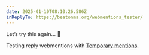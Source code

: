 ```yaml
---
date: 2025-01-10T08:10:26.586Z
inReplyTo: https://beatonma.org/webmentions_tester/
---
```


Let’s try this again… 🤔

Testing reply webmentions with [Temporary mentions](https://beatonma.org/webmentions_tester/).

